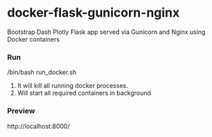 # docker-flask-gunicorn-nginx
Bootstrap Dash Plotly Flask app served via Gunicorn and Nginx using Docker containers

### Run

/bin/bash run_docker.sh

1. It will kill all running docker processes.
2. Will start all required containers in background

### Preview

http://localhost:8000/
